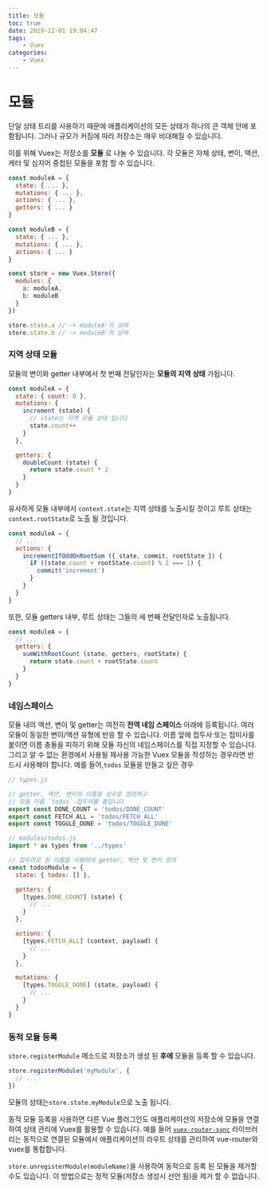 ```yaml
---
title: 모듈
toc: true
date: 2019-12-01 19:04:47
tags:
	- Vuex
categories:
	- Vuex
---
```


# 모듈

단일 상태 트리를 사용하기 때문에 애플리케이션의 모든 상태가 하나의 큰 객체 안에 포함됩니다. 그러나 규모가 커짐에 따라 저장소는 매우 비대해질 수 있습니다.

이를 위해 Vuex는 저장소를 **모듈** 로 나눌 수 있습니다. 각 모듈은 자체 상태, 변이, 액션, 게터 및 심지어 중첩된 모듈을 포함 할 수 있습니다.

``` js
const moduleA = {
  state: { ... },
  mutations: { ... },
  actions: { ... },
  getters: { ... }
}

const moduleB = {
  state: { ... },
  mutations: { ... },
  actions: { ... }
}

const store = new Vuex.Store({
  modules: {
    a: moduleA,
    b: moduleB
  }
})

store.state.a // -> moduleA'의 상태
store.state.b // -> moduleB'의 상태
```

### 지역 상태 모듈

모듈의 변이와 getter 내부에서 첫 번째 전달인자는 **모듈의 지역 상태** 가됩니다.

``` js
const moduleA = {
  state: { count: 0 },
  mutations: {
    increment (state) {
      // state는 지역 모듈 상태 입니다
      state.count++
    }
  },

  getters: {
    doubleCount (state) {
      return state.count * 2
    }
  }
}
```

유사하게 모듈 내부에서 `context.state`는 지역 상태를 노출시킬 것이고 루트 상태는 `context.rootState`로 노출 될 것입니다.

``` js
const moduleA = {
  // ...
  actions: {
    incrementIfOddOnRootSum ({ state, commit, rootState }) {
      if ((state.count + rootState.count) % 2 === 1) {
        commit('increment')
      }
    }
  }
}
```

또한, 모듈 getters 내부, 루트 상태는 그들의 세 번째 전달인자로 노출됩니다.

``` js
const moduleA = {
  // ...
  getters: {
    sumWithRootCount (state, getters, rootState) {
      return state.count + rootState.count
    }
  }
}
```

### 네임스페이스

모듈 내의 액션, 변이 및 getter는 여전히 **전역 네임 스페이스** 아래에 등록됩니다. 여러 모듈이 동일한 변이/액션 유형에 반응 할 수 있습니다. 이름 앞에 접두사 또는 접미사를 붙이면 이름 충돌을 피하기 위해 모듈 자신의 네임스페이스를 직접 지정할 수 있습니다. 그리고 알 수 없는 환경에서 사용될 재사용 가능한 Vuex 모듈을 작성하는 경우라면 반드시 사용해야 합니다. 예를 들어,`todos` 모듈을 만들고 싶은 경우

``` js
// types.js

// getter, 액션, 변이의 이름을 상수로 정의하고
// 모듈 이름 `todos` 접두어를 붙입니다
export const DONE_COUNT = 'todos/DONE_COUNT'
export const FETCH_ALL = 'todos/FETCH_ALL'
export const TOGGLE_DONE = 'todos/TOGGLE_DONE'
```

``` js
// modules/todos.js
import * as types from '../types'

// 접두어로 된 이름을 사용하여 getter, 액션 및 변이 정의
const todosModule = {
  state: { todos: [] },

  getters: {
    [types.DONE_COUNT] (state) {
      // ...
    }
  },

  actions: {
    [types.FETCH_ALL] (context, payload) {
      // ...
    }
  },

  mutations: {
    [types.TOGGLE_DONE] (state, payload) {
      // ...
    }
  }
}
```

### 동적 모듈 등록

`store.registerModule` 메소드로 저장소가 생성 된 **후에** 모듈을 등록 할 수 있습니다.

``` js
store.registerModule('myModule', {
  // ...
})
```

모듈의 상태는`store.state.myModule`으로 노출 됩니다.

동적 모듈 등록을 사용하면 다른 Vue 플러그인도 애플리케이션의 저장소에 모듈을 연결하여 상태 관리에 Vuex를 활용할 수 있습니다. 예를 들어 [`vuex-router-sync`](https://github.com/vuejs/vuex-router-sync) 라이브러리는 동적으로 연결된 모듈에서 애플리케이션의 라우트 상태를 관리하여 vue-router와 vuex를 통합합니다.

`store.unregisterModule(moduleName)`을 사용하여 동적으로 등록 된 모듈을 제거할 수도 있습니다. 이 방법으로는 정적 모듈(저장소 생성시 선언 됨)을 제거 할 수 없습니다.
